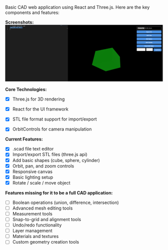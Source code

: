 Basic CAD web application using React and Three.js. Here are the key components and features:

**Screenshots:**
<img src="https://raw.githubusercontent.com/ivaaak/Web-CAD/refs/heads/main/src/assets/1.png?token=GHSAT0AAAAAACW2SS5X5JJ7YLF6B77HG2T2Z527QFQ"></img>

**Core Technologies:**

- [x] Three.js for 3D rendering
- [x] React for the UI framework
- [x] STL file format support for import/export
- [x] OrbitControls for camera manipulation


**Current Features:**

- [x] .scad file text editor
- [x] Import/export STL files (three.js api)
- [x] Add basic shapes (cube, sphere, cylinder)
- [x] Orbit, pan, and zoom controls
- [x] Responsive canvas
- [x] Basic lighting setup
- [x] Rotate / scale / move object

**Features missing for it to be a full CAD application:**

- [ ] Boolean operations (union, difference, intersection)
- [ ] Advanced mesh editing tools
- [ ] Measurement tools
- [ ] Snap-to-grid and alignment tools
- [ ] Undo/redo functionality
- [ ] Layer management
- [ ] Materials and textures
- [ ] Custom geometry creation tools
